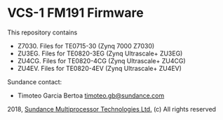 # VCS-1 FM191 Firmware

This repository contains 

* Z7030. Files for TE0715-30 (Zynq 7000 Z7030) 
* ZU3EG. Files for TE0820-3EG (Zynq Ultrascale+ ZU3EG) 
* ZU4CG. Files for TE0820-4CG (Zynq Ultrascale+ ZU4CG) 
* ZU4EV. Files for TE0820-4EV (Zynq Ultrascale+ ZU4EV) 

Sundance contact: 
* Timoteo Garcia Bertoa timoteo.gb@sundance.com

2018, [Sundance Multiprocessor Technologies Ltd.](http://www.sundance.technology/) (c) All rights reserved
